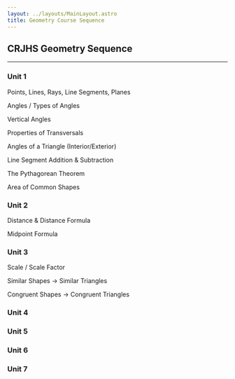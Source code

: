 ```yaml
---
layout: ../layouts/MainLayout.astro
title: Geometry Course Sequence 
---
```


## CRJHS Geometry Sequence 
--- 

### Unit 1  
<div class="lst">
Points, Lines, Rays, Line Segments, Planes  

Angles / Types of Angles 

Vertical Angles 

Properties of Transversals

Angles of a Triangle (Interior/Exterior)

Line Segment Addition & Subtraction 

The Pythagorean Theorem

Area of Common Shapes 
</div>

### Unit 2 
<div class = "lst">
Distance & Distance Formula 

Midpoint Formula 
</div>

### Unit 3 
<div class="lst">
Scale / Scale Factor 

Similar Shapes ->  Similar Triangles

Congruent Shapes -> Congruent Triangles 
</div>

### Unit 4 

### Unit 5 

### Unit 6 

### Unit 7 
